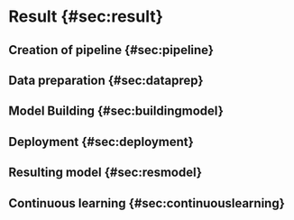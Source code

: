 # Result {#sec:result}

## Creation of pipeline {#sec:pipeline}

## Data preparation {#sec:dataprep}

## Model Building {#sec:buildingmodel}

## Deployment {#sec:deployment}

## Resulting model {#sec:resmodel}

## Continuous learning {#sec:continuouslearning}